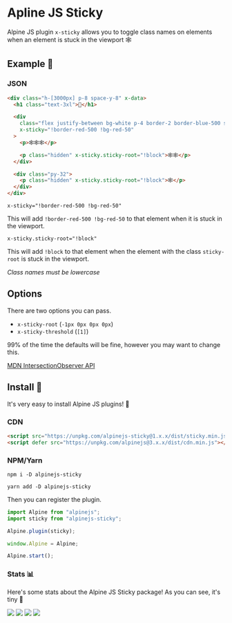 # Apline JS Sticky

Alpine JS plugin `x-sticky` allows you to toggle class names on elements when an element is stuck in the viewport 🕸

## Example 👀

### JSON

```html
<div class="h-[3000px] p-8 space-y-8" x-data>
  <h1 class="text-3xl">👋</h1>

  <div
    class="flex justify-between bg-white p-4 border-2 border-blue-500 sticky top-0 sticky-root"
    x-sticky="!border-red-500 !bg-red-50"
  >
    <p>🕸🕸🕸</p>

    <p class="hidden" x-sticky.sticky-root="!block">🕸🕸</p>
  </div>

  <div class="py-32">
    <p class="hidden" x-sticky.sticky-root="!block">🕸</p>
  </div>
</div>
```

`x-sticky="!border-red-500 !bg-red-50"`

This will add `!border-red-500 !bg-red-50` to that element when it is stuck in the viewport.

`x-sticky.sticky-root="!block"`

This will add `!block` to that element when the element with the class `sticky-root` is stuck in the viewport.

_Class names must be lowercase_

## Options

There are two options you can pass.

- `x-sticky-root` (`-1px 0px 0px 0px`)
- `x-sticky-threshold` (`[1]`)

99% of the time the defaults will be fine, however you may want to change this.

[MDN IntersectionObserver API](https://developer.mozilla.org/en-US/docs/Web/API/Intersection_Observer_API)

## Install 🌟

It's very easy to install Alpine JS plugins! 🙌

### CDN

```html
<script src="https://unpkg.com/alpinejs-sticky@1.x.x/dist/sticky.min.js"></script>
<script defer src="https://unpkg.com/alpinejs@3.x.x/dist/cdn.min.js"></script>
```

### NPM/Yarn

```shell
npm i -D alpinejs-sticky

yarn add -D alpinejs-sticky
```

Then you can register the plugin.

```js
import Alpine from "alpinejs";
import sticky from "alpinejs-sticky";

Alpine.plugin(sticky);

window.Alpine = Alpine;

Alpine.start();
```

### Stats 📊

Here's some stats about the Alpine JS Sticky package! As you can see, it's tiny 🤏

![](https://img.shields.io/bundlephobia/min/alpinejs-sticky)
![](https://img.shields.io/npm/v/alpinejs-sticky)
![](https://img.shields.io/npm/dt/alpinejs-sticky)
![](https://img.shields.io/github/license/markmead/alpinejs-sticky)
